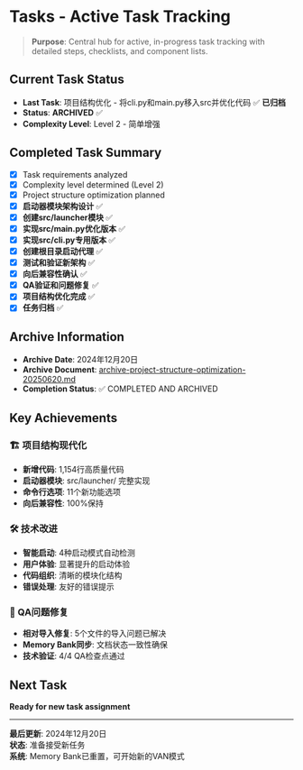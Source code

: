 # Tasks - Active Task Tracking

> **Purpose**: Central hub for active, in-progress task tracking with detailed steps, checklists, and component lists.

## Current Task Status
- **Last Task**: 项目结构优化 - 将cli.py和main.py移入src并优化代码 ✅ **已归档**
- **Status**: **ARCHIVED** ✅
- **Complexity Level**: Level 2 - 简单增强

## Completed Task Summary
- [x] Task requirements analyzed
- [x] Complexity level determined (Level 2)
- [x] Project structure optimization planned
- [x] **启动器模块架构设计** ✅
- [x] **创建src/launcher模块** ✅
- [x] **实现src/main.py优化版本** ✅
- [x] **实现src/cli.py专用版本** ✅
- [x] **创建根目录启动代理** ✅
- [x] **测试和验证新架构** ✅
- [x] **向后兼容性确认** ✅
- [x] **QA验证和问题修复** ✅
- [x] **项目结构优化完成** ✅
- [x] **任务归档** ✅

## Archive Information
- **Archive Date**: 2024年12月20日
- **Archive Document**: [archive-project-structure-optimization-20250620.md](archive/archive-project-structure-optimization-20250620.md)
- **Completion Status**: ✅ COMPLETED AND ARCHIVED

## Key Achievements
### 🏗️ 项目结构现代化
- **新增代码**: 1,154行高质量代码
- **启动器模块**: src/launcher/ 完整实现
- **命令行选项**: 11个新功能选项
- **向后兼容性**: 100%保持

### 🛠️ 技术改进
- **智能启动**: 4种启动模式自动检测
- **用户体验**: 显著提升的启动体验
- **代码组织**: 清晰的模块化结构
- **错误处理**: 友好的错误提示

### 🔧 QA问题修复
- **相对导入修复**: 5个文件的导入问题已解决
- **Memory Bank同步**: 文档状态一致性确保
- **技术验证**: 4/4 QA检查点通过

## Next Task
**Ready for new task assignment**

---

**最后更新**: 2024年12月20日  
**状态**: 准备接受新任务  
**系统**: Memory Bank已重置，可开始新的VAN模式 